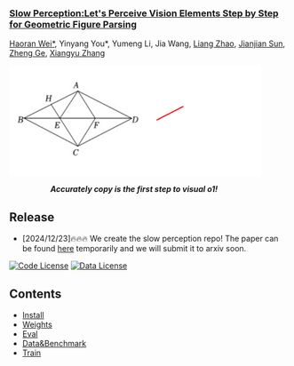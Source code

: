 <h3><a href="">Slow Perception:Let's Perceive Vision Elements Step by Step for Geometric Figure Parsing</a></h3>


[Haoran Wei*](https://scholar.google.com/citations?user=J4naK0MAAAAJ&hl=en), Yinyang You*, Yumeng Li, Jia Wang, [Liang Zhao](https://scholar.google.com.hk/citations?user=uJJ5zskAAAAJ&hl=zh-CN&oi=sra),  [Jianjian Sun](https://scholar.google.com/citations?user=MVZrGkYAAAAJ&hl=en), [Zheng Ge](https://joker316701882.github.io/), [Xiangyu Zhang](https://scholar.google.com/citations?user=yuB-cfoAAAAJ&hl=en)

<p align="left">
<img src="assets/img1.jpg" style="width: 255px" align=left>
<img src="assets/geometric.gif" style="width: 200px" align=center>
</p>



&emsp;&emsp;&emsp;&emsp;&emsp; ***Accurately copy is the first step to visual o1!***




## Release
- [2024/12/23]🔥🔥🔥 We create the slow perception repo! The paper can be found [here]() temporarily and we will submit it to arxiv soon.



[![Code License](https://img.shields.io/badge/Code%20License-Apache_2.0-green.svg)](https://github.com/tatsu-lab/stanford_alpaca/blob/main/LICENSE)
[![Data License](https://img.shields.io/badge/Data%20License-CC%20By%20NC%204.0-red.svg)](https://github.com/tatsu-lab/stanford_alpaca/blob/main/DATA_LICENSE)



## Contents
- [Install](#install)
- [Weights](#weights)
- [Eval](#eval)
- [Data&Benchmark](#data&benchmark)
- [Train](#train)




